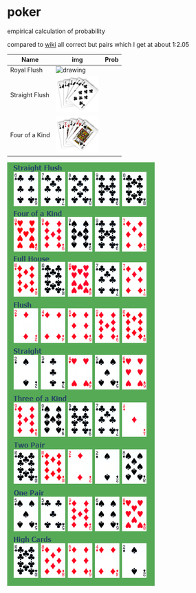 # poker
empirical calculation of probability

compared to [wiki](https://en.wikipedia.org/wiki/Poker_probability) all correct but 
pairs which I get at about 1:2.05 

| Name        | img                                                          | Prob |
| ----------- | ------------------------------------------------------------ | ---- |
| Royal Flush |<img src="Images/RoyalFlush.png" alt="drawing" width="100"/> |      |
| Straight Flush |<img src="Images/StraightFlush.png" alt="drawing" width="100"/> |      |
| Four of a Kind |<img src="Images/FourofaKind.png" alt="drawing" width="100"/> |      |




![alt-text](Images/Poker-hands.png)
